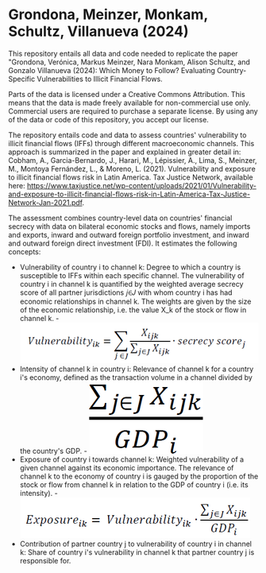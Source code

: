 # Grondona, Meinzer, Monkam, Schultz, Villanueva (2024)
This repository entails all data and code needed to replicate the paper "Grondona, Verónica, Markus Meinzer, Nara Monkam, Alison Schultz, and Gonzalo Villanueva (2024): Which Money to Follow?  Evaluating Country-Specific Vulnerabilities to Illicit Financial Flows.

Parts of the data is licensed under a Creative Commons Attribution. This means that the data is made freely available for non-commercial use only. Commercial users are required to purchase a separate license. By using any of the data or code of this repository, you accept our license.

The repository entails code and data to assess countries' vulnerability to illicit financial flows (IFFs) through different macroeconomic channels. This approach is summarized in the paper and explained in greater detail in: Cobham, A., Garcia-Bernardo, J., Harari, M., Lépissier, A., Lima, S., Meinzer, M., Montoya Fernández, L., & Moreno, L. (2021). Vulnerability and exposure to illicit financial flows risk in Latin America. Tax Justice Network, available here: https://www.taxjustice.net/wp-content/uploads/2021/01/Vulnerability-and-exposure-to-illicit-financial-flows-risk-in-Latin-America-Tax-Justice-Network-Jan-2021.pdf.

The assessment combines country-level data on countries' financial secrecy with data on bilateral economic stocks and flows, namely imports and exports, inward and outward foreign portfolio investment, and inward and outward foreign direct investment (FDI). It estimates the following concepts:
- Vulnerability of country i to channel k: Degree to which a country is susceptible to IFFs within each specific channel. The vulnerability of country i in channel k is quantified by the weighted average secrecy score of all partner jurisdictions 𝑗∈𝐽 with whom country i has had economic relationships in channel k. The weights are given by the size of the economic relationship, i.e. the value X_k of the stock or flow in channel k.
            - ![alt text](image.png)
- Intensity of channel k in country i: Relevance of channel k for a country i's economy, defined as the transaction volume in a channel divided by the country's GDP.
            - ![alt text](image-2.png)
- Exposure of country i towards channel k: Weighted vulnerability of a given channel against its economic importance. The relevance of channel k to the economy of country i is gauged by the proportion of the stock or flow from channel k in relation to the GDP of country i (i.e. its intensity).
            - ![alt text](image-1.png)
- Contribution of partner country j to vulnerability of country i in channel k: Share of country i's vulnerability in channel k that partner country j is responsible for. 


